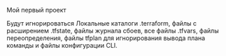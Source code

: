 Мой первый проект

Будут игнорироваться Локальные каталоги .terraform,
файлы с расширением .tfstate, файлы журнала сбоев,
все файлы .tfvars, файлы переопределения, файлы tfplan для игнорирования вывода плана команды и 
файлы конфигурации CLI.
